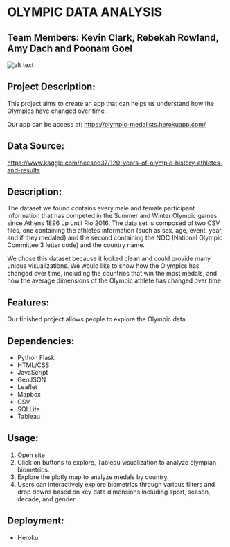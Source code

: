 # OLYMPIC DATA ANALYSIS 

## Team Members: Kevin Clark, Rebekah Rowland, Amy Dach and Poonam Goel

![alt text](https://stillmed.olympic.org/media/Images/OlympicOrg/IOC/The_Organisation/The-Olympic-Rings/Olympic_rings_TM_c_IOC_All_rights_reserved_1.jpg?interpolation=lanczos-none&resize=1400:*)

## Project Description:

This project aims to create an app that can helps us understand how the Olympics have changed over time .

Our app can be access at: https://olympic-medalists.herokuapp.com/

## Data Source:
https://www.kaggle.com/heesoo37/120-years-of-olympic-history-athletes-and-results 

## Description:
The dataset we found contains every male and female participant information that has competed in the Summer and Winter Olympic games since Athens 1896 up until Rio 2016. The data set is composed of two CSV files, one containing the athletes information (such as sex, age, event, year, and if they medaled) and the second containing the NOC (National Olympic Committee 3 letter code) and the country name. 

We chose this dataset because it looked clean and could provide many unique visualizations. We would like to show how the Olympics has changed over time, including the countries that win the most medals, and how the average dimensions of the Olympic athlete has changed over time.

## Features:

Our finished project allows people to explore the Olympic data. 

## Dependencies:

* Python Flask 
* HTML/CSS
* JavaScript
* GeoJSON
* Leaflet 
* Mapbox
* CSV
* SQLLite
* Tableau

## Usage:

1. Open site 
2. Click on buttons to explore, Tableau visualization to analyze olympian biometrics.  
3. Explore the plotly map to analyze medals by country.
4. Users can interactively explore biometrics through various filters and drop downs based on key data dimensions including sport, season, decade, and gender.

## Deployment:

* Heroku
